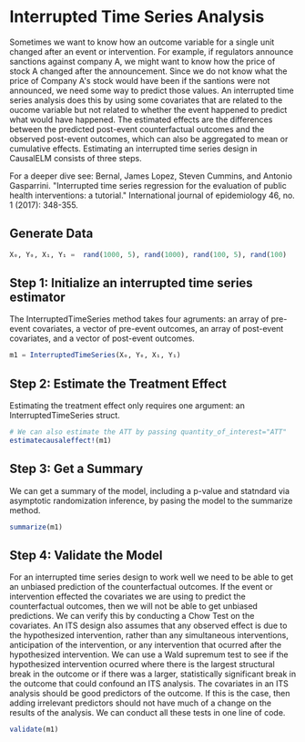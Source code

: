 # Interrupted Time Series Analysis
Sometimes we want to know how an outcome variable for a single unit changed after an event 
or intervention. For example, if regulators announce sanctions against company A, we might 
want to know how the price of stock A changed after the announcement. Since we do not know
what the price of Company A's stock would have been if the santions were not announced, we
need some way to predict those values. An interrupted time series analysis does this by 
using some covariates that are related to the oucome variable but not related to whether the 
event happened to predict what would have happened. The estimated effects are the 
differences between the predicted post-event counterfactual outcomes and the observed 
post-event outcomes, which can also be aggregated to mean or cumulative effects. 
Estimating an interrupted time series design in CausalELM consists of three steps.

For a deeper dive see:
    Bernal, James Lopez, Steven Cummins, and Antonio Gasparrini. "Interrupted time series 
    regression for the evaluation of public health interventions: a tutorial." International 
    journal of epidemiology 46, no. 1 (2017): 348-355.

## Generate Data
```julia
X₀, Y₀, X₁, Y₁ =  rand(1000, 5), rand(1000), rand(100, 5), rand(100)
```

## Step 1: Initialize an interrupted time series estimator
The InterruptedTimeSeries method takes four agruments: an array of pre-event covariates, a 
vector of pre-event outcomes, an array of post-event covariates, and a vector of post-event 
outcomes.
```julia
m1 = InterruptedTimeSeries(X₀, Y₀, X₁, Y₁)
```

## Step 2: Estimate the Treatment Effect
Estimating the treatment effect only requires one argument: an InterruptedTimeSeries struct.
```julia
# We can also estimate the ATT by passing quantity_of_interest="ATT"
estimatecausaleffect!(m1)
```

## Step 3: Get a Summary
We can get a summary of the model, including a p-value and statndard via asymptotic 
randomization inference, by pasing the model to the summarize method.
```julia
summarize(m1)
```

## Step 4: Validate the Model
For an interrupted time series design to work well we need to be able to get an unbiased 
prediction of the counterfactual outcomes. If the event or intervention effected the 
covariates we are using to predict the counterfactual outcomes, then we will not be able to 
get unbiased predictions. We can verify this by conducting a Chow Test on the covariates. An
ITS design also assumes that any observed effect is due to the hypothesized intervention, 
rather than any simultaneous interventions, anticipation of the intervention, or any 
intervention that ocurred after the hypothesized intervention. We can use a Wald supremum 
test to see if the hypothesized intervention ocurred where there is the largest structural 
break in the outcome or if there was a larger, statistically significant break in the 
outcome that could confound an ITS analysis. The covariates in an ITS analysis should be 
good predictors of the outcome. If this is the case, then adding irrelevant predictors 
should not have much of a change on the results of the analysis. We can conduct all these 
tests in one line of code.
```julia
validate(m1)
```